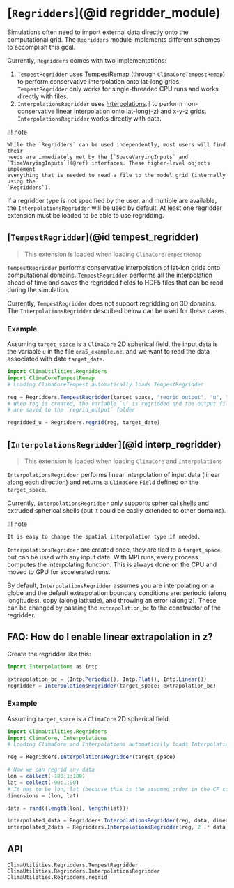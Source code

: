 # [`Regridders`](@id regridder_module)

Simulations often need to import external data directly onto the computational
grid. The `Regridders` module implements different schemes to accomplish this
goal.

Currently, `Regridders` comes with two implementations:
1. `TempestRegridder` uses
   [TempestRemap](https://github.com/ClimateGlobalChange/tempestremap) (through
   `ClimaCoreTempestRemap`) to perform conservative interpolation onto lat-long
   grids. `TempestRegridder` only works for single-threaded CPU runs and works
   directly with files.
2. `InterpolationsRegridder` uses
   [Interpolations.jl](https://github.com/JuliaMath/Interpolations.jl) to
   perform non-conservative linear interpolation onto lat-long(-z) and x-y-z grids.
   `InterpolationsRegridder` works directly with data.

!!! note

    While the `Regridders` can be used independently, most users will find their
    needs are immediately met by the [`SpaceVaryingInputs` and
    `TimeVaryingInputs`](@ref) interfaces. These higher-level objects implement
    everything that is needed to read a file to the model grid (internally using the
    `Regridders`).

If a regridder type is not specified by the user, and multiple are available,
the `InterpolationsRegridder` will be used by default. At least one regridder
extension must be loaded to be able to use regridding.

## [`TempestRegridder`](@id tempest_regridder)

> This extension is loaded when loading `ClimaCoreTempestRemap`

`TempestRegridder` performs conservative interpolation of lat-lon grids onto
computational domains. `TempestRegridder` performs all the interpolation ahead
of time and saves the regridded fields to HDF5 files that can be read during the
simulation.

Currently, `TempestRegridder` does not support regridding on 3D domains.
The `InterpolationsRegridder` described below can be used for these cases.

### Example

Assuming `target_space` is a `ClimaCore` 2D spherical field, the input data is
the variable `u` in the file `era5_example.nc`, and we want to read the data
associated with date `target_date`.

```julia
import ClimaUtilities.Regridders
import ClimaCoreTempestRemap
# Loading ClimaCoreTempest automatically loads TempestRegridder

reg = Regridders.TempestRegridder(target_space, "regrid_output", "u", "era5_example.nc")
# When reg is created, the variable `u` is regridded and the output files
# are saved to the `regrid_output` folder

regridded_u = Regridders.regrid(reg, target_date)
```

## [`InterpolationsRegridder`](@id interp_regridder)

> This extension is loaded when loading `ClimaCore` and `Interpolations`

`InterpolationsRegridder` performs linear interpolation of input data (linear
along each direction) and returns a `ClimaCore` `Field` defined on the
`target_space`.

Currently, `InterpolationsRegridder` only supports spherical shells and extruded
spherical shells (but it could be easily extended to other domains).

!!! note

    It is easy to change the spatial interpolation type if needed.

`InterpolationsRegridder` are created once, they are tied to a `target_space`,
but can be used with any input data. With MPI runs, every process computes the
interpolating function. This is always done on the CPU and moved to GPU for
accelerated runs.

By default, `InterpolationsRegridder` assumes you are interpolating on a globe
and the default extrapolation boundary conditions are: periodic (along
longitudes), copy (along latitude), and throwing an error (along z). These can
be changed by passing the `extrapolation_bc` to the constructor of the regridder.

## FAQ: How do I enable linear extrapolation in z?

Create the regridder like this:
```julia
import Interpolations as Intp

extrapolation_bc = (Intp.Periodic(), Intp.Flat(), Intp.Linear())
regridder = InterpolationsRegridder(target_space; extrapolation_bc)
```

### Example

Assuming `target_space` is a `ClimaCore` 2D spherical field.
```julia
import ClimaUtilities.Regridders
import ClimaCore, Interpolations
# Loading ClimaCore and Interpolations automatically loads InterpolationsRegridder

reg = Regridders.InterpolationsRegridder(target_space)

# Now we can regrid any data
lon = collect(-180:1:180)
lat = collect(-90:1:90)
# It has to be lon, lat (because this is the assumed order in the CF conventions)
dimensions = (lon, lat)

data = rand((length(lon), length(lat)))

interpolated_data = Regridders.InterpolationsRegridder(reg, data, dimensions)
interpolated_2data = Regridders.InterpolationsRegridder(reg, 2 .* data, dimensions)
```

## API

```@docs
ClimaUtilities.Regridders.TempestRegridder
ClimaUtilities.Regridders.InterpolationsRegridder
ClimaUtilities.Regridders.regrid
```
